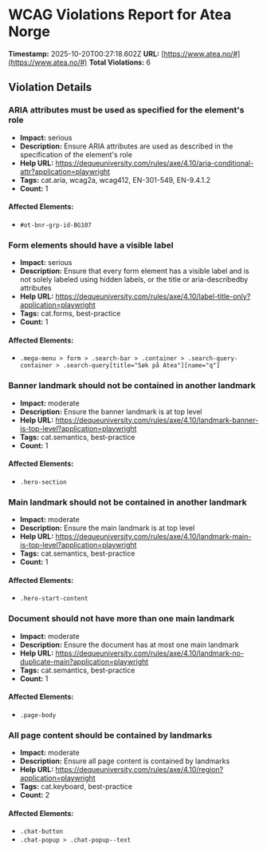 # WCAG Violations Report for Atea Norge

**Timestamp:** 2025-10-20T00:27:18.602Z
**URL:** [https://www.atea.no/#](https://www.atea.no/#)
**Total Violations:** 6

## Violation Details

### ARIA attributes must be used as specified for the element's role

- **Impact:** serious
- **Description:** Ensure ARIA attributes are used as described in the specification of the element's role
- **Help URL:** https://dequeuniversity.com/rules/axe/4.10/aria-conditional-attr?application=playwright
- **Tags:** cat.aria, wcag2a, wcag412, EN-301-549, EN-9.4.1.2
- **Count:** 1

#### Affected Elements:

- `#ot-bnr-grp-id-BG107`

### Form elements should have a visible label

- **Impact:** serious
- **Description:** Ensure that every form element has a visible label and is not solely labeled using hidden labels, or the title or aria-describedby attributes
- **Help URL:** https://dequeuniversity.com/rules/axe/4.10/label-title-only?application=playwright
- **Tags:** cat.forms, best-practice
- **Count:** 1

#### Affected Elements:

- `.mega-menu > form > .search-bar > .container > .search-query-container > .search-query[title="Søk på Atea"][name="q"]`

### Banner landmark should not be contained in another landmark

- **Impact:** moderate
- **Description:** Ensure the banner landmark is at top level
- **Help URL:** https://dequeuniversity.com/rules/axe/4.10/landmark-banner-is-top-level?application=playwright
- **Tags:** cat.semantics, best-practice
- **Count:** 1

#### Affected Elements:

- `.hero-section`

### Main landmark should not be contained in another landmark

- **Impact:** moderate
- **Description:** Ensure the main landmark is at top level
- **Help URL:** https://dequeuniversity.com/rules/axe/4.10/landmark-main-is-top-level?application=playwright
- **Tags:** cat.semantics, best-practice
- **Count:** 1

#### Affected Elements:

- `.hero-start-content`

### Document should not have more than one main landmark

- **Impact:** moderate
- **Description:** Ensure the document has at most one main landmark
- **Help URL:** https://dequeuniversity.com/rules/axe/4.10/landmark-no-duplicate-main?application=playwright
- **Tags:** cat.semantics, best-practice
- **Count:** 1

#### Affected Elements:

- `.page-body`

### All page content should be contained by landmarks

- **Impact:** moderate
- **Description:** Ensure all page content is contained by landmarks
- **Help URL:** https://dequeuniversity.com/rules/axe/4.10/region?application=playwright
- **Tags:** cat.keyboard, best-practice
- **Count:** 2

#### Affected Elements:

- `.chat-button`
- `.chat-popup > .chat-popup--text`
